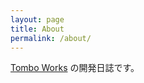```yaml
---
layout: page
title: About
permalink: /about/
---
```


[Tombo Works] の開発日誌です。

[Tombo Works]: https://www.tombo-works.com
